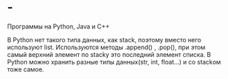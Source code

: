 # -
Программы на Python, Java и C++

В Python нет такого типа данных, как stack, поэтому вместо него используют list. Используются методы  .append() , .pop(), при этом самый верхний элемент по stacky это последний элемент списка. В Python можно хранить разные типы данных(str, int, float...) и со stackом тоже самое. 
